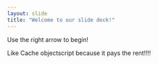 ```yaml
---
layout: slide
title: "Welcome to our slide deck!"
---
```


Use the right arrow to begin!

Like Cache objectscript because it pays the rent!!!!
